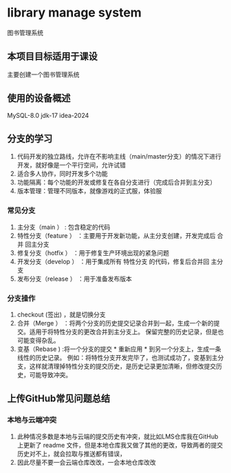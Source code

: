 # library manage system

图书管理系统

## 本项目目标适用于课设
主要创建一个图书管理系统



## 使用的设备概述
MySQL-8.0
jdk-17
idea-2024


## 分支的学习
1. 代码开发的独立路线，允许在不影响主线（main/master分支）的情况下进行开发，就好像是一个平行空间，允许试错
2. 适合多人协作，同时开发多个功能
3. 功能隔离：每个功能的开发或修复在各自分支进行（完成后合并到主分支）
4. 版本管理：管理不同版本，就像游戏的正式服，体验服

### 常见分支
1. 主分支（main ） : 包含稳定的代码
2. 特性分支（feature ） ：主要用于开发新功能，从主分支创建，开发完成后 合并 回主分支
3. 修复分支（hotfix ） ：用于修复生产环境出现的紧急问题
4. 开发分支（develop ） ：用于集成所有 特性分支 的代码，修复后合并回 主分支
5. 发布分支（release ） ：用于准备发布版本

### 分支操作
1. checkout (签出) ，就是切换分支
2. 合并（Merge ） ：将两个分支的历史提交记录合并到一起，生成一个新的提交。适用于将特性分支的更改合并到主分支上。
   保留完整的历史记录，但是也可能变得杂乱。
3. 变基（Rebase ) :将一个分支的提交 * 重新应用 * 到另一个分支上，生成一条线性的历史记录。
   例如：将特性分支开发完毕了，也测试成功了，变基到主分支，这样就清理掉特性分支的提交历史，是历史记录更加清晰，但修改提交历史，可能导致冲突。

## 上传GitHub常见问题总结

### 本地与云端冲突
1. 此种情况多数是本地与云端的提交历史有冲突，就比如LMS仓库我在GitHub上更新了 readme 文件，但是本地仓库我又做了其他的更改，导致两者的提交历史对不上，就会拉取与推送都有错误，
2. 因此尽量不要一会云端仓库改改，一会本地仓库改改
